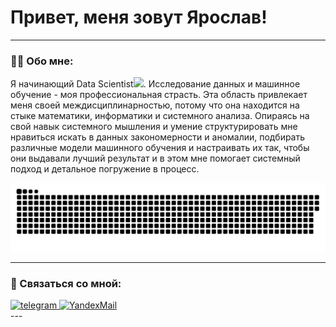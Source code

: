 # Привет, меня зовут Ярослав!

---

### :man_technologist: Обо мне:

Я начинающий Data Scientist<img src="https://media.giphy.com/media/v1.Y2lkPTc5MGI3NjExaTBuZ3luc280ejc1M3JmcGo5Ym83bzFxZXYxNGs1Nmwya214dzNsMyZlcD12MV9pbnRlcm5hbF9naWZfYnlfaWQmY3Q9cw/bLVTnQvgggksbDXs7S/giphy.gif" width="30px">. Исследование данных и машинное обучение - моя профессиональная страсть. Эта область привлекает меня своей междисциплинарностью, потому что она находится на стыке математики, информатики и системного анализа. Опираясь на свой навык системного мышления и умение структурировать мне нравиться искать в данных закономерности и аномалии, подбирать различные модели машинного обучения и настраивать их так, чтобы они выдавали лучший результат и в этом мне помогает системный подход и детальное погружение в процесс.

<p align="center">
 <img width="600" src="github-snake.svg" alt="snake"/>
</p>

---
### 🤝 Связаться со мной:
   <div id="badges">
    <a href="mailto:y@roslav-korobkov.ru" target="_blank">
      <img src="https://cdn-icons-png.flaticon.com/512/2111/2111646.png" width="40" height="40" alt="telegram" />
    </a>
    <a href="" target="_blank">
      <img src="https://upload.wikimedia.org/wikipedia/commons/5/55/Yandex_Mail_icon.svg" width="40" height="40" alt="YandexMail"/>
    </a>
  </div>
---

